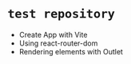 # `test repository`

- Create App with Vite
- Using react-router-dom
- Rendering elements with Outlet
